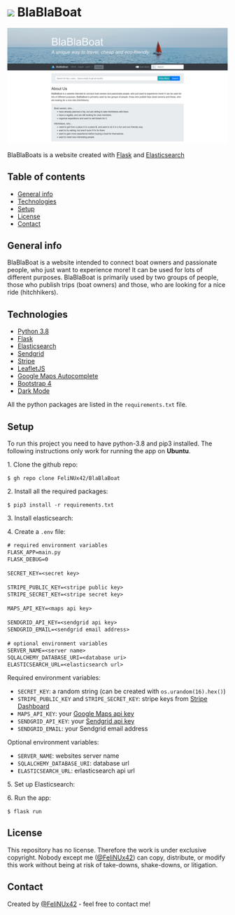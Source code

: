 # <img src="./app/static/logo.png" height="20px"> BlaBlaBoat

![Home Page](./images/home.png)

BlaBlaBoats is a website created with [Flask](https://flask.palletsprojects.com/en/2.2.x/) and [Elasticsearch](https://www.elastic.co/elasticsearch/)

## Table of contents
* [General info](#general-info)
* [Technologies](#technologies)
* [Setup](#setup)
* [License](#license)
* [Contact](#contact)


## General info

BlaBlaBoat is a website intended to connect boat owners and passionate people, who just want to experience more! It can be used for lots of different purposes. BlaBlaBoat is primarily used by two groups of people, those who publish trips (boat owners) and those, who are looking for a nice ride (hitchhikers).

[> Here is a live demo: ...]: #


## Technologies

* [Python 3.8](https://www.python.org/)
* [Flask](https://flask.palletsprojects.com/)
* [Elasticsearch](https://www.elastic.co/elasticsearch/)
* [Sendgrid](https://sendgrid.com/)
* [Stripe](https://stripe.com/)
* [LeafletJS](https://leafletjs.com/)
* [Google Maps Autocomplete](https://developers.google.com/maps/documentation/javascript/place-autocomplete)
* [Bootstrap 4](https://getbootstrap.com/docs/4.0/)
* [Dark Mode](https://github.com/tedirghazali/codetube/tree/master/bootstrap/dark-mode)

All the python packages are listed in the `requirements.txt` file.


## Setup

To run this project you need to have python-3.8 and pip3 installed. The following instructions only work for running the app on **Ubuntu**.

1\. Clone the github repo:
```
$ gh repo clone FeliNUx42/BlaBlaBoat
```

2\. Install all the required packages:
```
$ pip3 install -r requirements.txt
```

3\. Install elasticsearch:

4\. Create a `.env` file:
```
# required environment variables
FLASK_APP=main.py
FLASK_DEBUG=0

SECRET_KEY=<secret key>

STRIPE_PUBLIC_KEY=<stripe public key>
STRIPE_SECRET_KEY=<stripe secret key>

MAPS_API_KEY=<maps api key>

SENDGRID_API_KEY=<sendgrid api key>
SENDGRID_EMAIL=<sendgrid email address>

# optional environment variables
SERVER_NAME=<server name>
SQLALCHEMY_DATABASE_URI=<database uri>
ELASTICSEARCH_URL=<elasticsearch url>
```
Required environment variables:
* `SECRET_KEY`: a random string (can be created with `os.urandom(16).hex()`)
* `STRIPE_PUBLIC_KEY` and `STRIPE_SECRET_KEY`: stripe keys from [Stripe Dashboard](https://dashboard.stripe.com/dashboard)
* `MAPS_API_KEY`: your [Google Maps api key](https://developers.google.com/maps/documentation/javascript/place-autocomplete)
* `SENDGRID_API_KEY`: your [Sendgrid api key](https://app.sendgrid.com/settings/api_keys)
* `SENDGRID_EMAIL`: your Sendgrid email address

Optional environment variables:
* `SERVER_NAME`: websites server name
* `SQLALCHEMY_DATABASE_URI`: database url
* `ELASTICSEARCH_URL`: erlasticsearch api url

5\. Set up Elasticsearch:

6\. Run the app:
```
$ flask run
```


## License
This repository has no license. Therefore the work is under exclusive copyright. Nobody except me ([@FeliNUx42](https://github.com/FeliNUx42)) can copy, distribute, or modify this work without being at risk of take-downs, shake-downs, or litigation.


## Contact
Created by [@FeliNUx42](mailto:felix.bommier@gmail.com) - feel free to contact me!
